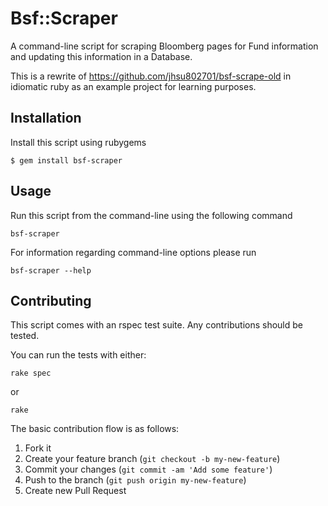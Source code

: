 # Bsf::Scraper

A command-line script for scraping Bloomberg pages for Fund information and
updating this information in a Database.

This is a rewrite of https://github.com/jhsu802701/bsf-scrape-old in 
idiomatic ruby as an example project for learning purposes.

## Installation

Install this script using rubygems

    $ gem install bsf-scraper

## Usage

Run this script from the command-line using the following command

    bsf-scraper

For information regarding command-line options please run

    bsf-scraper --help

## Contributing

This script comes with an rspec test suite. Any contributions should be tested.

You can run the tests with either:

    rake spec

or

    rake

The basic contribution flow is as follows:

1. Fork it
2. Create your feature branch (`git checkout -b my-new-feature`)
3. Commit your changes (`git commit -am 'Add some feature'`)
4. Push to the branch (`git push origin my-new-feature`)
5. Create new Pull Request
